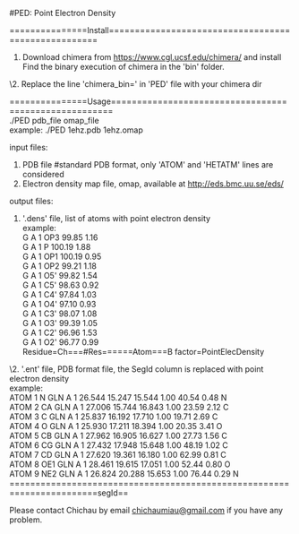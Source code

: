 
#PED: Point Electron Density

===============Install====================================================<br/>
1. Download chimera from https://www.cgl.ucsf.edu/chimera/ and install<br/>
Find the binary execution of chimera in the 'bin' folder.<br/>

\2. Replace the line 'chimera_bin=' in 'PED' file with your chimera dir<br/>


===============Usage======================================================<br/>
./PED pdb_file omap_file<br/>
example:	./PED 1ehz.pdb 1ehz.omap<br/>

input files: <br/>
1. PDB file #standard PDB format, only 'ATOM' and 'HETATM' lines are considered<br/>
2. Electron density map file, omap, available at http://eds.bmc.uu.se/eds/<br/>

output files:<br/>
1. '.dens' file, list of atoms with point electron density<br/>
example:<br/>
G	A	1	OP3	99.85	1.16<br/>
G	A	1	P	100.19	1.88<br/>
G	A	1	OP1	100.19	0.95<br/>
G	A	1	OP2	99.21	1.18<br/>
G	A	1	O5'	99.82	1.54<br/>
G	A	1	C5'	98.63	0.92<br/>
G	A	1	C4'	97.84	1.03<br/>
G	A	1	O4'	97.10	0.93<br/>
G	A	1	C3'	98.07	1.08<br/>
G	A	1	O3'	99.39	1.05<br/>
G	A	1	C2'	96.96	1.53<br/>
G	A	1	O2'	96.77	0.99<br/>
Residue=Ch===#Res======Atom===B factor=PointElecDensity<br/>

\2. '.ent' file, PDB format file, the SegId column is replaced with point electron density<br/>
example:<br/>
ATOM      1  N   GLN A   1      26.544  15.247  15.544  1.00 40.54      0.48 N  <br/>
ATOM      2  CA  GLN A   1      27.006  15.744  16.843  1.00 23.59      2.12 C  <br/>
ATOM      3  C   GLN A   1      25.837  16.192  17.710  1.00 19.71      2.69 C  <br/>
ATOM      4  O   GLN A   1      25.930  17.211  18.394  1.00 20.35      3.41 O  <br/>
ATOM      5  CB  GLN A   1      27.962  16.905  16.627  1.00 27.73      1.56 C  <br/>
ATOM      6  CG  GLN A   1      27.432  17.948  15.648  1.00 48.19      1.02 C  <br/>
ATOM      7  CD  GLN A   1      27.620  19.361  16.180  1.00 62.99      0.81 C  <br/>
ATOM      8  OE1 GLN A   1      28.461  19.615  17.051  1.00 52.44      0.80 O  <br/>
ATOM      9  NE2 GLN A   1      26.824  20.288  15.653  1.00 76.44      0.29 N  <br/>
=======================================================================segId==<br/>



Please contact Chichau by email chichaumiau@gmail.com if you have any problem.
